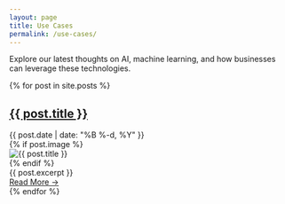 ```yaml
---
layout: page
title: Use Cases
permalink: /use-cases/
---
```


Explore our latest thoughts on AI, machine learning, and how businesses can leverage these technologies.

<div class="post-list">
  {% for post in site.posts %}
    <article class="post-preview">
      <h2>
        <a href="{{ post.url | relative_url }}">{{ post.title }}</a>
      </h2>
      <div class="post-meta">
        {{ post.date | date: "%B %-d, %Y" }}
      </div>
      {% if post.image %}
        <div class="post-image">
          <img src="{{ post.image | relative_url }}" alt="{{ post.title }}">
        </div>
      {% endif %}
      <div class="post-excerpt">
        {{ post.excerpt }}
      </div>
      <a href="{{ post.url | relative_url }}" class="read-more">Read More →</a>
    </article>
  {% endfor %}
</div>